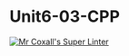 # Unit6-03-CPP
[![Mr Coxall's Super Linter](https://github.com/ICS3U-C-Programming-SantiagoH/Unit6-03-CPP/workflows/Mr%20Coxall's%20Super%20Linter/badge.svg)](https://github.com/ICS3U-C-Programming-SantiagoH/Unit6-03-CPP/actions/)
